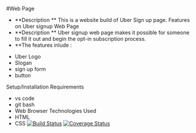 #Web Page
 * **Description ** This is a website build of Uber Sign up page.
 Features on Uber signup Web Page
 * **Description ** Uber signup web page makes it possible for someone to fill it out and begin the opt-in subscription process.
 * **The features inlude :
  - Uber Logo
  - Slogan
  - sign up form
  - button
  
 Setup/Installation Requirements
  - vs code
  - git bash
  - Web Browser 
 Technologies Used
  - HTML
  - CSS
[![Build Status](https://travis-ci.org/steveviko/Level-up.svg?branch=develop)](https://travis-ci.org/steveviko/Level-up)
[![Coverage Status](https://coveralls.io/repos/github/steveviko/Level-up/badge.svg?branch=coveralls)](https://coveralls.io/github/steveviko/Level-up?branch=coveralls)
